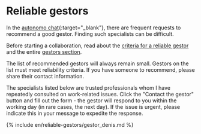 # Reliable gestors

In the [autonomo chat](https://bit.ly/it-autonomos-spain-eng){:target="_blank"}, there are frequent requests to
recommend a good gestor. Finding such specialists can be difficult.

Before starting a collaboration, read about the [criteria for a reliable gestor](#criteria-for-a-reliable-gestor) and
the entire [gestors section](#gestor-1).

The list of recommended gestors will always remain small. Gestors on the list must meet reliability criteria. If you
have someone to recommend, please share their contact information.

The specialists listed below are trusted professionals whom I have repeatedly consulted on work-related issues. Click
the "Contact the gestor" button and fill out the form - the gestor will respond to you within the working day (in rare
cases, the next day). If the issue is urgent, please indicate this in your message to expedite the response.

{% include en/reliable-gestors/gestor_denis.md %}
